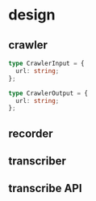 # design

## crawler

```ts
type CrawlerInput = {
  url: string;
};

type CrawlerOutput = {
  url: string;
};
```

## recorder

## transcriber

## transcribe API
